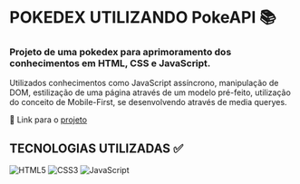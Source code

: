 # POKEDEX UTILIZANDO PokeAPI 📚

### Projeto de uma pokedex para aprimoramento dos conhecimentos em HTML, CSS e JavaScript.

Utilizados conhecimentos como JavaScript assíncrono, manipulação de DOM, estilização de uma página através de um modelo pré-feito, utilização do conceito de Mobile-First, se desenvolvendo através de media queryes.

📗 Link para o [projeto](https://js-pokedex-ten.vercel.app/)

## TECNOLOGIAS UTILIZADAS ✅

![HTML5](https://img.shields.io/badge/HTML5-000?style=for-the-badge&logo=html5)
![CSS3](https://img.shields.io/badge/CSS3-000?style=for-the-badge&logo=css3&logoColor=264CE4)
![JavaScript](https://img.shields.io/badge/JavaScript-000?style=for-the-badge&logo=javascript)